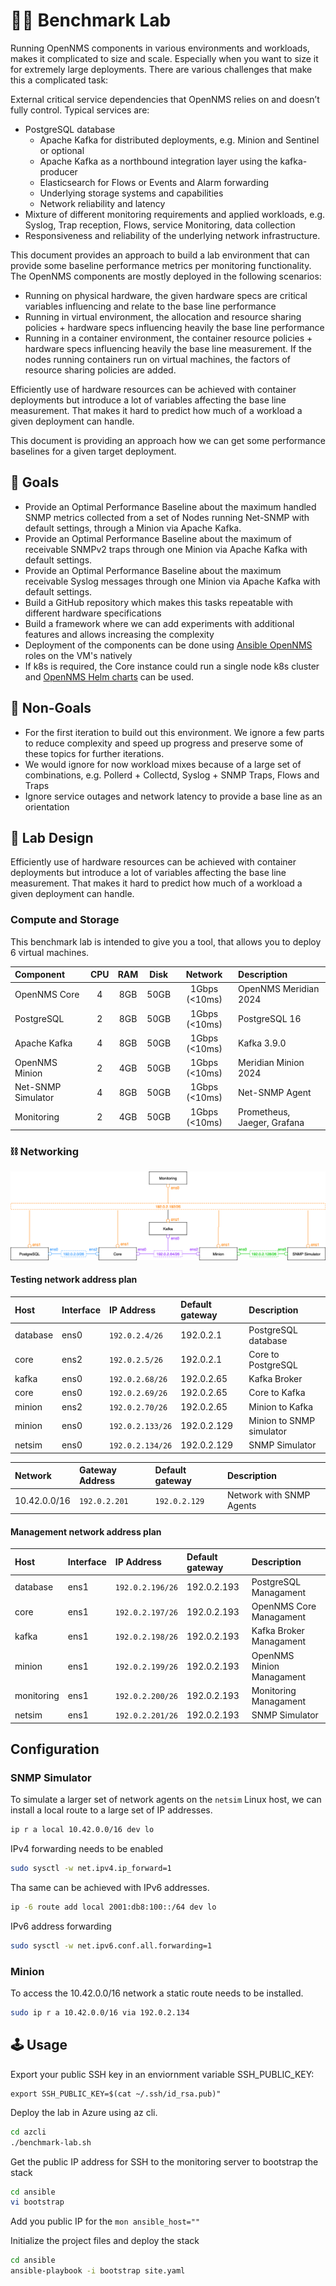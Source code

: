 # 👩‍🔬 Benchmark Lab

Running OpenNMS components in various environments and workloads, makes it complicated to size and scale. Especially when you want to size it for extremely large deployments. There are various challenges that make this a complicated task:

External critical service dependencies that OpenNMS relies on and doesn’t fully control. Typical services are:

* PostgreSQL database
    * Apache Kafka for distributed deployments, e.g. Minion and Sentinel or optional
    * Apache Kafka as a northbound integration layer using the kafka-producer
    * Elasticsearch for Flows or Events and Alarm forwarding
    * Underlying storage systems and capabilities
    * Network reliability and latency
* Mixture of different monitoring requirements and applied workloads, e.g. Syslog, Trap reception, Flows, service Monitoring, data collection
* Responsiveness and reliability of the underlying network infrastructure.

This document provides an approach to build a lab environment that can provide some baseline performance metrics per monitoring functionality. The OpenNMS components are mostly deployed in the following scenarios:

* Running on physical hardware, the given hardware specs are critical variables influencing and relate to the base line performance
* Running in virtual environment, the allocation and resource sharing policies + hardware specs influencing heavily the base line performance
* Running in a container environment, the container resource policies + hardware specs influencing heavily the base line measurement. If the nodes running containers run on virtual machines, the factors of resource sharing policies are added.

Efficiently use of hardware resources can be achieved with container deployments but introduce a lot of variables affecting the base line measurement. That makes it hard to predict how much of a workload a given deployment can handle.

This document is providing an approach how we can get some performance baselines for a given target deployment.

## 🎯 Goals

* Provide an Optimal Performance Baseline about the maximum handled SNMP metrics collected from a set of Nodes running Net-SNMP with default settings, through a Minion via Apache Kafka.
* Provide an Optimal Performance Baseline about the maximum of receivable SNMPv2 traps through one Minion via Apache Kafka with default settings.
* Provide an Optimal Performance Baseline about the maximum receivable Syslog messages through one Minion via Apache Kafka with default settings.
* Build a GitHub repository which makes this tasks repeatable with different hardware specifications
* Build a framework where we can add experiments with additional features and allows increasing the complexity
* Deployment of the components can be done using [Ansible OpenNMS](https://github.com/opennms-forge/ansible-opennms) roles on the VM's natively
* If k8s is required, the Core instance could run a single node k8s cluster and  [OpenNMS Helm charts](https://github.com/opennms/helm-charts) can be used. 

## 🧟 Non-Goals

* For the first iteration to build out this environment. We ignore a few parts to reduce complexity and speed up progress and preserve some of these topics for further iterations.
* We would ignore for now workload mixes because of a large set of combinations, e.g. Pollerd + Collectd, Syslog + SNMP Traps, Flows and Traps
* Ignore service outages and network latency to provide a base line as an orientation

## 📐 Lab Design

Efficiently use of hardware resources can be achieved with container deployments but introduce a lot of variables affecting the base line measurement. That makes it hard to predict how much of a workload a given deployment can handle.

### Compute and Storage

This benchmark lab is intended to give you a tool, that allows you to deploy 6 virtual machines.

| Component          | CPU | RAM | Disk | Network       | Description                 |
|:-------------------|:---:|:---:|:----:|:-------------:|:----------------------------|
| OpenNMS Core       | 4   | 8GB | 50GB | 1Gbps (<10ms) | OpenNMS Meridian 2024       |
| PostgreSQL         | 2   | 8GB | 50GB | 1Gbps (<10ms) | PostgreSQL 16               |
| Apache Kafka       | 4   | 8GB | 50GB | 1Gbps (<10ms) | Kafka 3.9.0                 |
| OpenNMS Minion     | 2   | 4GB | 50GB | 1Gbps (<10ms) | Meridian Minion 2024        |
| Net-SNMP Simulator | 4   | 8GB | 50GB | 1Gbps (<10ms) | Net-SNMP Agent              |
| Monitoring         | 2   | 4GB | 50GB | 1Gbps (<10ms) | Prometheus, Jaeger, Grafana |


### ⛓️ Networking

![](./assets/benchmark-network.drawio.png)

#### Testing network address plan

| Host       | Interface | IP Address       | Default gateway | Description               |
|:-----------|:----------|:-----------------|:----------------|:--------------------------|
| database   | ens0      | `192.0.2.4/26`   | 192.0.2.1       | PostgreSQL database       |
| core       | ens2      | `192.0.2.5/26`   | 192.0.2.1       | Core to PostgreSQL        |
| kafka      | ens0      | `192.0.2.68/26`  | 192.0.2.65      | Kafka Broker              | 
| core       | ens0      | `192.0.2.69/26`  | 192.0.2.65      | Core to Kafka             |
| minion     | ens2      | `192.0.2.70/26`  | 192.0.2.65      | Minion to Kafka           |
| minion     | ens0      | `192.0.2.133/26` | 192.0.2.129     | Minion to SNMP simulator  |
| netsim     | ens0      | `192.0.2.134/26` | 192.0.2.129     | SNMP Simulator            |

| Network      | Gateway Address | Default gateway | Description              |
|:-------------|:----------------|:----------------|:-------------------------|
| 10.42.0.0/16 | `192.0.2.201`   | `192.0.2.129`   | Network with SNMP Agents |

#### Management network address plan

| Host       | Interface | IP Address       | Default gateway | Description               |
|:-----------|:----------|:-----------------|:----------------|:--------------------------|
| database   | ens1      | `192.0.2.196/26` | 192.0.2.193     | PostgreSQL Managament     |
| core       | ens1      | `192.0.2.197/26` | 192.0.2.193     | OpenNMS Core Managament   |
| kafka      | ens1      | `192.0.2.198/26` | 192.0.2.193     | Kafka Broker Managament   |
| minion     | ens1      | `192.0.2.199/26` | 192.0.2.193     | OpenNMS Minion Managament |
| monitoring | ens1      | `192.0.2.200/26` | 192.0.2.193     | Monitoring Managament     |
| netsim     | ens1      | `192.0.2.201/26` | 192.0.2.193     | SNMP Simulator            |

## Configuration

### SNMP Simulator

To simulate a larger set of network agents on the `netsim` Linux host, we can install a local route to a large set of IP addresses.

```bash
ip r a local 10.42.0.0/16 dev lo
```

IPv4 forwarding needs to be enabled
```bash
sudo sysctl -w net.ipv4.ip_forward=1
```
Tha same can be achieved with IPv6 addresses.

```bash
ip -6 route add local 2001:db8:100::/64 dev lo
```

IPv6 address forwarding
```bash
sudo sysctl -w net.ipv6.conf.all.forwarding=1
```

### Minion

To access the 10.42.0.0/16 network a static route needs to be installed.

```bash
sudo ip r a 10.42.0.0/16 via 192.0.2.134
```
## 🕹️ Usage

Export your public SSH key in an enviornment variable SSH_PUBLIC_KEY:

```
export SSH_PUBLIC_KEY=$(cat ~/.ssh/id_rsa.pub)"
```

Deploy the lab in Azure using az cli.

```bash
cd azcli
./benchmark-lab.sh
```

Get the public IP address for SSH to the monitoring server to bootstrap the stack

```bash
cd ansible
vi bootstrap
```

Add you public IP for the `mon ansible_host=""`

Initialize the project files and deploy the stack

```bash
cd ansible
ansible-playbook -i bootstrap site.yaml
```

